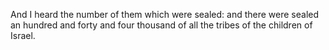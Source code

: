 And I heard the number of them which were sealed: and there were sealed an hundred and forty and four thousand of all the tribes of the children of Israel.
